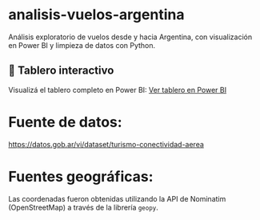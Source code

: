 # analisis-vuelos-argentina
Análisis exploratorio de vuelos desde y hacia Argentina, con visualización en Power BI y limpieza de datos con Python.

## 🔗 Tablero interactivo

Visualizá el tablero completo en Power BI:
[Ver tablero en Power BI](https://app.powerbi.com/view?r=eyJrIjoiMTA3MGY3Y2ItOTkyMy00YmU0LTgxNTMtZWRkNDM3ZDM1ZDRjIiwidCI6IjIzNzc0NzJlLTgwMDQtNDY0OC04NDU2LWJkOTY4N2FmYTE1MCIsImMiOjR9)

# Fuente de datos: 
https://datos.gob.ar/vi/dataset/turismo-conectividad-aerea
# Fuentes geográficas:
Las coordenadas fueron obtenidas utilizando la API de Nominatim (OpenStreetMap) a través de la librería `geopy`.
